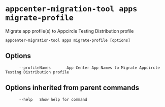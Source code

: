 # `appcenter-migration-tool apps migrate-profile`

Migrate app profile(s) to Appcircle Testing Distribution profile

```plaintext
appcenter-migration-tool apps migrate-profile [options]
```

## Options

```plaintext
      --profileNames       App Center App Names to Migrate Appcircle Testing Distribution profile
```

## Options inherited from parent commands

```plaintext
      --help   Show help for command
```
